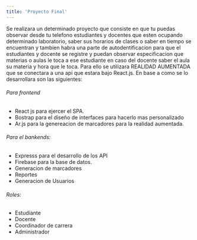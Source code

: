 ```yaml
---
title: 'Proyecto Final'
---
```


Se realizara un determinado proyecto que consiste en que tu puedas observar desde tu telefono estudiantes y docentes que esten ocupando determinado laboratorio, saber sus horarios de clases o saber en tiempo se encuentran y tambien habra una parte de autodentificacion para que el estudiantes y docente se registre  y puedan observar especificacion que materias o aulas le toca a ese estudiante en caso del docente saber el aula su materia y hora que le toca. Para ello se utilizara REALIDAD AUMENTADA que se conectara a una api que estara bajo React.js.
En base a como se lo desarrollara son las siguientes:

###### Para frontend
*    React js para  ejercer el SPA.
*    Bostrap para el diseño de interfaces para hacerlo mas personalizado
*    Ar.js para la genereacion de marcadores para la realidad aumentada.

###### Para el bankends:
* Expresss para el desarrollo de los API
* Firebase para la base de datos.
* Generacion de marcadores
* Reportes
* Generacion de Usuarios

###### Roles:

* Estudiante
* Docente
* Coordinador de carrera
* Administrador




   